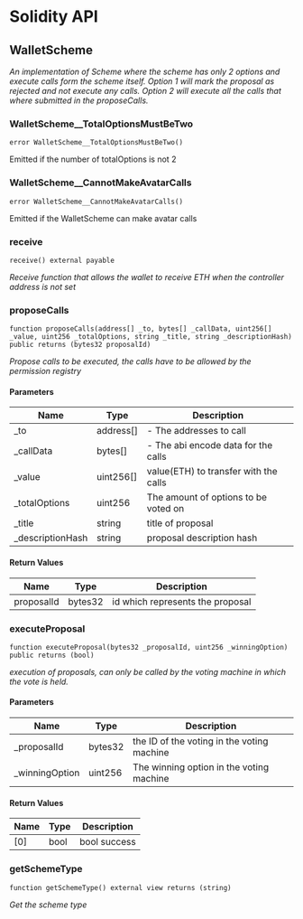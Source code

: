 # Solidity API

## WalletScheme

_An implementation of Scheme where the scheme has only 2 options and execute calls form the scheme itself.
Option 1 will mark the proposal as rejected and not execute any calls.
Option 2 will execute all the calls that where submitted in the proposeCalls._

### WalletScheme__TotalOptionsMustBeTwo

```solidity
error WalletScheme__TotalOptionsMustBeTwo()
```

Emitted if the number of totalOptions is not 2

### WalletScheme__CannotMakeAvatarCalls

```solidity
error WalletScheme__CannotMakeAvatarCalls()
```

Emitted if the WalletScheme can make avatar calls

### receive

```solidity
receive() external payable
```

_Receive function that allows the wallet to receive ETH when the controller address is not set_

### proposeCalls

```solidity
function proposeCalls(address[] _to, bytes[] _callData, uint256[] _value, uint256 _totalOptions, string _title, string _descriptionHash) public returns (bytes32 proposalId)
```

_Propose calls to be executed, the calls have to be allowed by the permission registry_

#### Parameters

| Name | Type | Description |
| ---- | ---- | ----------- |
| _to | address[] | - The addresses to call |
| _callData | bytes[] | - The abi encode data for the calls |
| _value | uint256[] | value(ETH) to transfer with the calls |
| _totalOptions | uint256 | The amount of options to be voted on |
| _title | string | title of proposal |
| _descriptionHash | string | proposal description hash |

#### Return Values

| Name | Type | Description |
| ---- | ---- | ----------- |
| proposalId | bytes32 | id which represents the proposal |

### executeProposal

```solidity
function executeProposal(bytes32 _proposalId, uint256 _winningOption) public returns (bool)
```

_execution of proposals, can only be called by the voting machine in which the vote is held._

#### Parameters

| Name | Type | Description |
| ---- | ---- | ----------- |
| _proposalId | bytes32 | the ID of the voting in the voting machine |
| _winningOption | uint256 | The winning option in the voting machine |

#### Return Values

| Name | Type | Description |
| ---- | ---- | ----------- |
| [0] | bool | bool success |

### getSchemeType

```solidity
function getSchemeType() external view returns (string)
```

_Get the scheme type_

